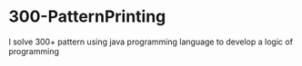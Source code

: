 # 300-PatternPrinting
I solve 300+ pattern using java programming language to develop a logic of programming 
